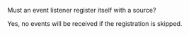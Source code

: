 Must an event listener register itself with a source?

Yes, no events will be received if the registration is skipped.
